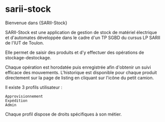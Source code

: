 # sarii-stock

Bienvenue dans {SARII-Stock}

SARII-Stock est une application de gestion de stock de matériel électrique et d'automates développée dans le cadre d'un TP SGBD du cursus LP SARII de l'IUT de Toulon.

Elle permet de saisir des produits et d'y effectuer des opérations de stockage-destockage.

Chaque opération est horodatée puis enregistrée afin d'obtenir un suivi efficace des mouvements. L'historique est disponible pour chaque produit directement sur la page de listing en cliquant sur l'icône du petit camion.

Il existe 3 profils utilisateur :

    Approvisionnement
    Expédition
    Admin

Chaque profil dispose de droits spécifiques à son métier.
